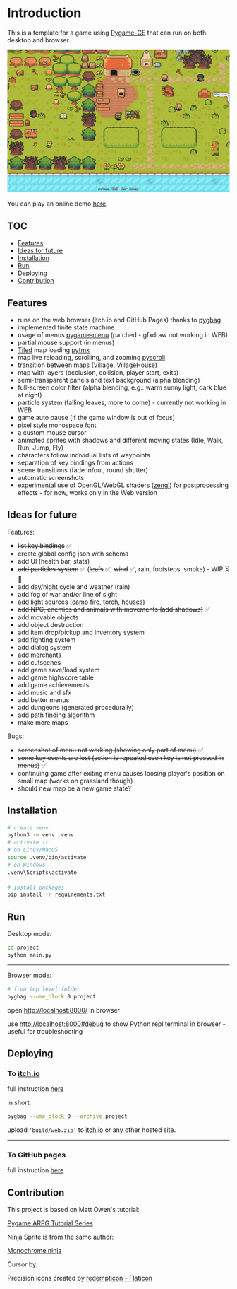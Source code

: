 # Introduction

This is a template for a game using [Pygame-CE](https://pyga.me/) that can run on both desktop and browser.

![screenshot](./screenshots/screenshot_gameplay.png)

You can play an online demo [here](https://hubertrex.github.io/pygame-ce-web-boilerplate/NinjaAdventure).

## TOC

* [Features](#features)
* [Ideas for future](#ideas-for-future)
* [Installation](#installation)
* [Run](#run)
* [Deploying](#deploying)
* [Contribution](#contribution)

## Features

* runs on the web browser (itch.io and GitHub Pages) thanks to [pygbag](https://pygame-web.github.io/)
* implemented finite state machine
* usage of menus [pygame-menu](https://github.com/ppizarror/pygame-menu) (patched - gfxdraw not working in WEB)
* partial mouse support (in menus)
* [Tiled](https://www.mapeditor.org/) map loading [pytmx](https://github.com/bitcraft/pytmx)
* map live reloading, scrolling, and zooming [pyscroll](https://github.com/bitcraft/pyscroll)
* transition between maps (Village, VillageHouse)
* map with layers (occlusion, collision, player start, exits)
* semi-transparent panels and text background (alpha blending)
* full-screen color filter (alpha blending, e.g.: warm sunny light, dark blue at night)
* particle system (falling leaves, more to come) - currently not working in WEB
* game auto pause (if the game window is out of focus)
* pixel style monospace font
* a custom mouse cursor
* animated sprites with shadows and different moving states (Idle, Walk, Run, Jump, Fly)
* characters follow individual lists of waypoints
* separation of key bindings from actions
* scene transitions (fade in/out, round shutter)
* automatic screenshots
* experimental use of OpenGL/WebGL shaders ([zengl](https://github.com/szabolcsdombi/zengl)) for postprocessing effects - for now, works only in the Web version

## Ideas for future

Features:

* ~~list key bindings~~ ✅
* create global config json with schema
* add UI (health bar, stats)
* ~~add particles system~~ ✅ (~~leafs~~ ✅, ~~wind~~ ✅, rain, footsteps, smoke) - WIP ⏳🔄
* add day/night cycle and weather (rain)
* add fog of war and/or line of sight
* add light sources (camp fire, torch, houses)
* ~~add NPC, enemies and animals with movements (add shadows)~~ ✅
* add movable objects
* add object destruction
* add item drop/pickup and inventory system
* add fighting system
* add dialog system
* add merchants
* add cutscenes
* add game save/load system
* add game highscore table
* add game achievements
* add music and sfx
* add better menus
* add dungeons (generated procedurally)
* add path finding algorithm
* make more maps

Bugs:

* ~~screenshot of menu not working (showing only part of menu)~~ ✅
* ~~some key events are lost (action is repeated even key is not pressed in menus)~~ ✅
* continuing game after exiting menu causes loosing player's position on small map (works on grassland though)
* should new map be a new game state?

## Installation

```bash
# create venv
python3 -m venv .venv
# activate it
# on Linux/MacOS
source .venv/bin/activate
# on Windows
.venv\Scripts\activate

# install packages
pip install -r requirements.txt
```

## Run

Desktop mode:

```bash
cd project
python main.py
```

***

Browser mode:

```bash
# from top level folder
pygbag --ume_block 0 project
```

open [http://localhost:8000/](http://localhost:8000/) in browser

use [http://localhost:8000#debug](http://localhost:8000/debug) to show Python repl terminal in browser - useful for troubleshooting

## Deploying

### To [itch.io](https://itch.io/)

full instruction [here](https://pygame-web.github.io/wiki/pygbag/itch.io/)

in short:

```bash
pygbag --ume_block 0 --archive project
```

upload `'build/web.zip'` to [itch.io](https://itch.io/) or any other hosted site.

***

### To GitHub pages

full instruction [here](https://pygame-web.github.io/wiki/pygbag/github.io/)


## Contribution

This project is based on Matt Owen's tutorial:

[Pygame ARPG Tutorial Series](https://www.youtube.com/watch?v=a1NIscbsmKo&list=PLLdd2IQ6qKU7OAOpVdaK304D_BGSOw3iW&pp=iAQB)

Ninja Sprite is from the same author:

[Monochrome ninja](https://mowen88.itch.io/monochrome-ninja)

Cursor by:

Precision icons created by [redempticon - Flaticon](https://www.flaticon.com/free-icons/precision)